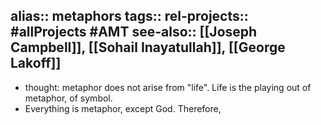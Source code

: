 alias:: metaphors
tags::
rel-projects:: #allProjects #AMT
see-also:: [[Joseph Campbell]], [[Sohail Inayatullah]], [[George Lakoff]]
-
- thought: metaphor does not arise from "life". Life is the playing out of metaphor, of symbol.
- Everything is metaphor, except God. Therefore,
